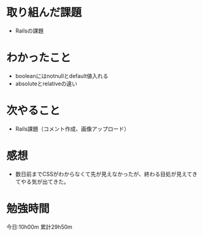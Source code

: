 # 取り組んだ課題
* Railsの課題

# わかったこと
* booleanにはnotnullとdefault値入れる
* absoluteとrelativeの違い

# 次やること
* Rails課題（コメント作成、画像アップロード）

# 感想
* 数日前までCSSがわからなくて先が見えなかったが、終わる目処が見えてきてやる気が出てきた。

# 勉強時間
今日:10h00m
累計29h50m
